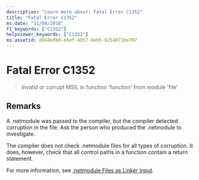 ```yaml
---
description: "Learn more about: Fatal Error C1352"
title: "Fatal Error C1352"
ms.date: "11/04/2016"
f1_keywords: ["C1352"]
helpviewer_keywords: ["C1352"]
ms.assetid: d044e8b0-b6ef-4d57-8eb5-6254071be707
---
```

# Fatal Error C1352

> Invalid or corrupt MSIL in function 'function' from module 'file'

## Remarks

A .netmodule was passed to the compiler, but the compiler detected corruption in the file.  Ask the person who produced the .netmodule to investigate.

The compiler does not check .netmodule files for all types of corruption.  It does, however, check that all control paths in a function contain a return statement.

For more information, see [.netmodule Files as Linker Input](../../build/reference/netmodule-files-as-linker-input.md).
